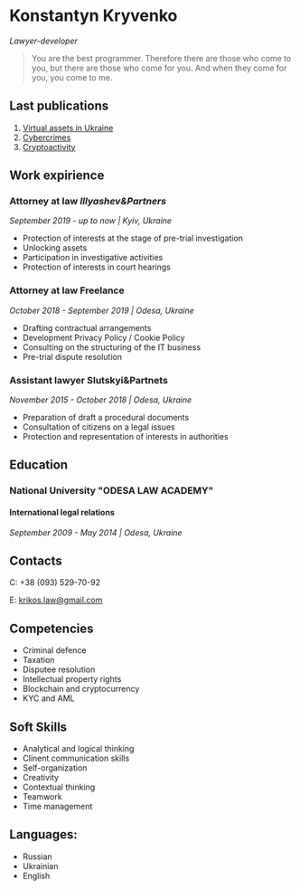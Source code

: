 # Konstantyn Kryvenko

_Lawyer-developer_

> You are the best programmer. Therefore there are those who come to you, but there are those who come for you. And when they come for you, you come to me.

## Last publications

1. [Virtual assets in Ukraine](https://yur-gazeta.com/publications/practice/bankivske-ta-finangitsove-pravo/pro-virtualni-aktivi-dva-shlyahi-vtruchannya-derzhavi-u-kriptoindustriyu.html)
2. [Cybercrimes](https://biz.ligazakon.net/analitycs/209283_kberzlochinnst-aktualna-sudova-praktika?utm_source=facebook&utm_medium=share-biz.ligazakon.net&utm_campaign=209283-analytics&fbclid=IwAR1YNPMjmaiw0lkhzq7pBOEJK_rgOtZNQpIqAgxc77yzKeNjqLR7jD2bn7s)
3. [Cryptoactivity](https://pravo.ua/articles/kryptoaktyvnist/)

## Work expirience

### Attorney at law _Illyashev&Partners_

_September 2019 - up to now | Kyiv, Ukraine_

- Protection of interests at the stage of pre-trial investigation
- Unlocking assets
- Participation in investigative activities
- Protection of interests in court hearings

### Attorney at law Freelance

_October 2018 - September 2019 | Odesa, Ukraine_

- Drafting contractual arrangements
- Development Privacy Policy / Cookie Policy
- Consulting on the structuring of the IT business
- Pre-trial dispute resolution

### Assistant lawyer Slutskyi&Partnets

_November 2015 - October 2018 | Odesa, Ukraine_

- Preparation of draft a procedural documents
- Consultation of citizens on a legal issues
- Protection and representation of interests in authorities

## Education

### National University "ODESA LAW ACADEMY"

#### International legal relations

_September 2009 - May 2014 | Odesa, Ukraine_

## Contacts

C: +38 (093) 529-70-92

E: krikos.law@gmail.com

## Competencies

- Criminal defence
- Taxation
- Disputee resolution
- Intellectual property rights
- Blockchain and cryptocurrency
- KYC and AML

## Soft Skills

- Analytical and logical thinking
- Clinent communication skills
- Self-organization
- Creativity
- Contextual thinking
- Teamwork
- Time management

## Languages:

- Russian
- Ukrainian
- English
